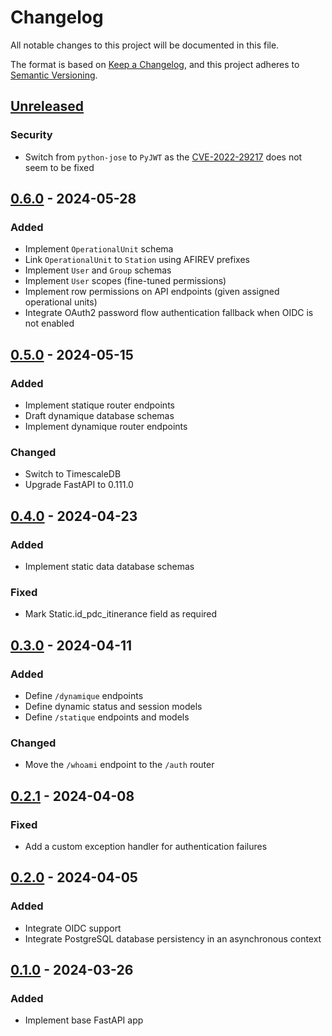# Changelog

All notable changes to this project will be documented in this file.

The format is based on [Keep a Changelog](https://keepachangelog.com/en/1.1.0/),
and this project adheres to
[Semantic Versioning](https://semver.org/spec/v2.0.0.html).

## [Unreleased]

### Security

- Switch from `python-jose` to `PyJWT` as the
  [CVE-2022-29217](https://github.com/advisories/GHSA-ffqj-6fqr-9h24)
  does not seem to be fixed

## [0.6.0] - 2024-05-28

### Added

- Implement `OperationalUnit` schema
- Link `OperationalUnit` to `Station` using AFIREV prefixes
- Implement `User` and `Group` schemas
- Implement `User` scopes (fine-tuned permissions)
- Implement row permissions on API endpoints (given assigned operational units)
- Integrate OAuth2 password flow authentication fallback when OIDC is not
  enabled

## [0.5.0] - 2024-05-15

### Added

- Implement statique router endpoints
- Draft dynamique database schemas
- Implement dynamique router endpoints

### Changed

- Switch to TimescaleDB
- Upgrade FastAPI to 0.111.0

## [0.4.0] - 2024-04-23

### Added

- Implement static data database schemas

### Fixed

- Mark Static.id_pdc_itinerance field as required

## [0.3.0] - 2024-04-11

### Added

- Define `/dynamique` endpoints
- Define dynamic status and session models
- Define `/statique` endpoints and models

### Changed

- Move the `/whoami` endpoint to the `/auth` router

## [0.2.1] - 2024-04-08

### Fixed

- Add a custom exception handler for authentication failures

## [0.2.0] - 2024-04-05

### Added

- Integrate OIDC support
- Integrate PostgreSQL database persistency in an asynchronous context

## [0.1.0] - 2024-03-26

### Added

- Implement base FastAPI app

[unreleased]: https://github.com/MTES-MCT/qualicharge/compare/v0.6.0...main
[0.6.0]: https://github.com/MTES-MCT/qualicharge/compare/v0.5.0...v0.6.0
[0.5.0]: https://github.com/MTES-MCT/qualicharge/compare/v0.4.0...v0.5.0
[0.4.0]: https://github.com/MTES-MCT/qualicharge/compare/v0.3.0...v0.4.0
[0.3.0]: https://github.com/MTES-MCT/qualicharge/compare/v0.2.1...v0.3.0
[0.2.1]: https://github.com/MTES-MCT/qualicharge/compare/v0.2.0...v0.2.1
[0.2.0]: https://github.com/MTES-MCT/qualicharge/compare/v0.1.0...v0.2.0
[0.1.0]: https://github.com/MTES-MCT/qualicharge/compare/dc6a9e2...v0.1.0
